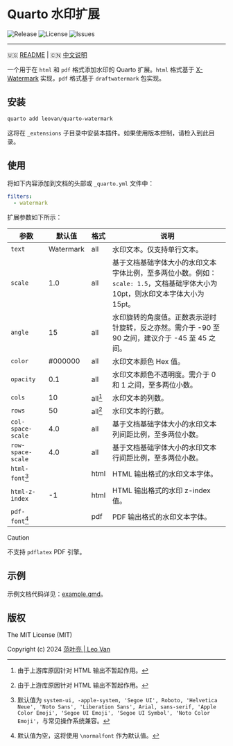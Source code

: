# Quarto 水印扩展

![Release](https://img.shields.io/github/release/leovan/quarto-watermark.svg)
![License](https://img.shields.io/github/license/leovan/quarto-watermark.svg)
![Issues](https://img.shields.io/github/issues/leovan/quarto-watermark.svg)

---

🇺🇸 [README](README.md) | 🇨🇳 [中文说明](README.zh.md)

一个用于在 `html` 和 `pdf` 格式添加水印的 Quarto 扩展。`html` 格式基于 [X-Watermark](https://github.com/xpyjs/watermark) 实现，`pdf` 格式基于 `draftwatermark` 包实现。

## 安装

```bash
quarto add leovan/quarto-watermark
```

这将在 `_extensions` 子目录中安装本插件。如果使用版本控制，请检入到此目录。

## 使用

将如下内容添加到文档的头部或 `_quarto.yml` 文件中：

```yml
filters:
  - watermark
```

扩展参数如下所示：

| 参数              | 默认值    | 格式    | 说明                                                         |
| ----------------- | --------- | ------- | ------------------------------------------------------------ |
| `text`            | Watermark | all     | 水印文本。仅支持单行文本。                                   |
| `scale`           | 1.0       | all     | 基于文档基础字体大小的水印文本字体比例，至多两位小数。例如：`scale: 1.5`，文档基础字体大小为 10pt，则水印文本字体大小为 15pt。 |
| `angle`           | 15        | all     | 水印旋转的角度值。正数表示逆时针旋转，反之亦然。需介于 -90 至 90 之间，建议介于 -45 至 45 之间。 |
| `color`           | #000000   | all     | 水印文本颜色 Hex 值。                                        |
| `opacity`         | 0.1       | all     | 水印文本颜色不透明度。需介于 0 和 1 之间，至多两位小数。     |
| `cols`            | 10        | all[^1] | 水印文本的列数。                                             |
| `rows`            | 50        | all[^1] | 水印文本的行数。                                             |
| `col-space-scale` | 4.0       | all     | 基于文档基础字体大小的水印文本列间距比例，至多两位小数。     |
| `row-space-scale` | 4.0       | all     | 基于文档基础字体大小的水印文本行间距比例，至多两位小数。     |
| `html-font`[^2]   |           | html    | HTML 输出格式的水印文本字体。                                |
| `html-z-index`    | -1        | html    | HTML 输出格式的水印 z-index 值。                             |
| `pdf-font`[^3]    |           | pdf     | PDF 输出格式的水印文本字体。                                 |

[^1]: 由于上游库原因针对 HTML 输出不暂起作用。
[^2]: 默认值为 `system-ui, -apple-system, 'Segoe UI', Roboto, 'Helvetica Neue', 'Noto Sans', 'Liberation Sans', Arial, sans-serif, 'Apple Color Emoji', 'Segoe UI Emoji', 'Segoe UI Symbol', 'Noto Color Emoji'`，与常见操作系统兼容。
[^3]: 默认值为空，这将使用 `\normalfont` 作为默认值。

> [!CAUTION]
> 不支持 `pdflatex` PDF 引擎。

## 示例

示例文档代码详见：[example.qmd](example.qmd)。

## 版权

The MIT License (MIT)

Copyright (c) 2024 [范叶亮 | Leo Van](https://leovan.me)
